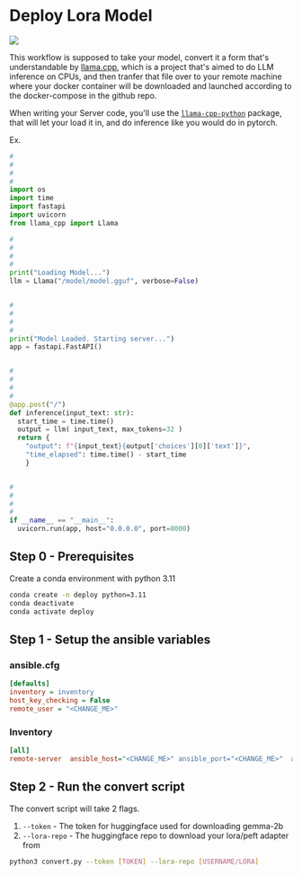 # Deploy Lora Model

<img src="https://cdn.mlx.institute/assets/ansible-deploy-llama.cpp.avif" >

This workflow is supposed to take your model, convert it a form that's understandable by [llama.cpp](https://github.com/ggerganov/llama.cpp), which is a project that's aimed to do LLM inference on CPUs, and then tranfer that file over to your remote machine where your docker container will be downloaded and launched according to the docker-compose in the github repo.

When writing your Server code, you'll use the [`llama-cpp-python`](https://github.com/abetlen/llama-cpp-python) package, that will let your load it in, and do inference like you would do in pytorch.

Ex.

```python
#
#
#
#
import os
import time
import fastapi
import uvicorn
from llama_cpp import Llama

#
#
#
#
print("Loading Model...")
llm = Llama("/model/model.gguf", verbose=False)


#
#
#
#
print("Model Loaded. Starting server...")
app = fastapi.FastAPI()


#
#
#
#
@app.post("/")
def inference(input_text: str):
  start_time = time.time()
  output = llm( input_text, max_tokens=32 )
  return {
    "output": f"{input_text}{output['choices'][0]['text']}",
    "time_elapsed": time.time() - start_time
    }


#
#
#
#
if __name__ == "__main__":
  uvicorn.run(app, host="0.0.0.0", port=8000)
```


## Step 0 - Prerequisites
Create a conda environment with python 3.11
```bash
conda create -n deploy python=3.11
conda deactivate
conda activate deploy
```

## Step 1 - Setup the ansible variables

### ansible.cfg
```ini
[defaults]
inventory = inventory
host_key_checking = False
remote_user = "<CHANGE_ME>"
```

### Inventory
```ini
[all]
remote-server  ansible_host="<CHANGE_ME>" ansible_port="<CHANGE_ME>"  ansible_ssh_private_key_file="<CHANGE_ME>"
```

## Step 2 - Run the convert script
The convert script will take 2 flags.
1. `--token`     - The token for huggingface used for downloading gemma-2b
2. `--lora-repo` - The huggingface repo to download your lora/peft adapter from
```bash
python3 convert.py --token [TOKEN] --lora-repo [USERNAME/LORA]
```
